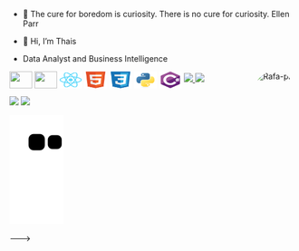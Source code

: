 - 👀 The cure for boredom is curiosity. There is no cure for curiosity.
Ellen Parr

- 👋 Hi, I’m Thais
- Data Analyst and Business Intelligence

 <img align="center" height="30" width="40" src="[https://raw.githubusercontent.com/devicons/devicon/master/icons/javascript/javascript-plain.svg](https://img.shields.io/badge/Databricks-FF3621?style=for-the-badge&logo=Databricks&logoColor=white)">
  <img align="center" height="30" width="40" src="[https://raw.githubusercontent.com/devicons/devicon/master/icons/typescript/typescript-plain.svg](https://img.shields.io/badge/RStudio-75AADB?style=for-the-badge&logo=RStudio&logoColor=white)">
  <img align="center" alt="Rafa-React" height="30" width="40" src="https://raw.githubusercontent.com/devicons/devicon/master/icons/react/react-original.svg">
  <img align="center" alt="Rafa-HTML" height="30" width="40" src="https://raw.githubusercontent.com/devicons/devicon/master/icons/html5/html5-original.svg">
  <img align="center" alt="Rafa-CSS" height="30" width="40" src="https://raw.githubusercontent.com/devicons/devicon/master/icons/css3/css3-original.svg">
  <img align="center" alt="Rafa-Python" height="30" width="40" src="https://raw.githubusercontent.com/devicons/devicon/master/icons/python/python-original.svg">
  <img align="center" alt="Rafa-Csharp" height="30" width="40" src="https://raw.githubusercontent.com/devicons/devicon/master/icons/csharp/csharp-original.svg">
  <img align="right" alt="Rafa-pic" height="150" style="border-radius:50px;" 
       
<div align="center">
  <a href="https://github.com/thaisdahack">
  <img height="180em" src="https://github-readme-stats.vercel.app/api?username=thaisdahack&show_icons=true&theme=dracula&include_all_commits=true&count_private=true"/>
  <img height="180em" src="https://github-readme-stats.vercel.app/api/top-langs/?username=thaisdahack&layout=compact&langs_count=7&theme=dracula"/>
</div>

  <a href = "mailto:thaishelena.data@gmail.com"><img src="https://img.shields.io/badge/-Gmail-%23333?style=for-the-badge&logo=gmail&logoColor=white" target="_blank"></a>
  <a href="https://www.linkedin.com/in/thais-helena-dias" target="_blank"><img src="https://img.shields.io/badge/-LinkedIn-%230077B5?style=for-the-badge&logo=linkedin&logoColor=white" target="_blank"></a> 
 
  ![Snake animation](https://github.com/rafaballerini/rafaballerini/blob/output/github-contribution-grid-snake.svg)
 
</div>
--->
